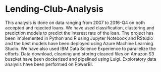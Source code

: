 # Lending-Club-Analysis

This analysis is done on data ranging from 2007 to 2016-Q4 on both accepted and rejected loans. We have used classification, clustering and prediction models to predict the interest rate of the loan. The project has been implemented in Python and R using Jupyter Notebook and RStudio and the best models have been deployed using Azure Machine Learning Studio. We have also used IBM Data Science Experience to parallelize the efforts. Data download, cleaning and storing cleaned files on Amazon S3 buscket have been dockerized and pipelined using Luigi. Exploratory data analysis have been performed on PowerBI.
